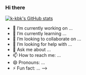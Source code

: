 ### Hi there

[![k-kbk's GitHub stats](https://github-readme-stats.vercel.app/api?username=k-kbk&theme=algolia&hide,prs,issuses,contribs)](https://github.com/anuraghazra/github-readme-stats)

- 🔭 I’m currently working on ...
- 🌱 I’m currently learning ...
- 👯 I’m looking to collaborate on ...
- 🤔 I’m looking for help with ...
- 💬 Ask me about ...
- 📫 How to reach me: ...
- 😄 Pronouns: ...
- ⚡ Fun fact: ...
-->
